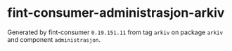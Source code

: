 # fint-consumer-administrasjon-arkiv

Generated by fint-consumer `0.19.151.11` from tag `arkiv` on package `arkiv` and component `administrasjon`.
